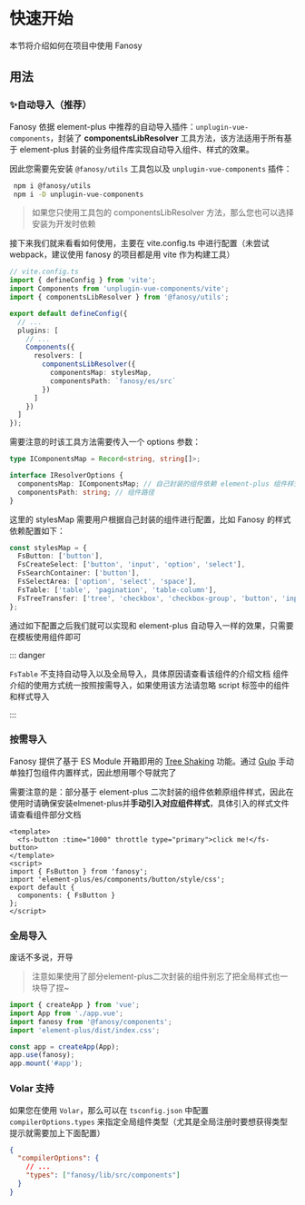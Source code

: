 # 快速开始

本节将介绍如何在项目中使用 Fanosy

## 用法

### ✨自动导入（推荐）

Fanosy 依据 element-plus 中推荐的自动导入插件：`unplugin-vue-components`，封装了 **componentsLibResolver** 工具方法，该方法适用于所有基于 element-plus 封装的业务组件库实现自动导入组件、样式的效果。

因此您需要先安装 `@fanosy/utils` 工具包以及 `unplugin-vue-components` 插件：

```bash
 npm i @fanosy/utils
 npm i -D unplugin-vue-components
```

> 如果您只使用工具包的 componentsLibResolver 方法，那么您也可以选择安装为开发时依赖

接下来我们就来看看如何使用，主要在 vite.config.ts 中进行配置（未尝试webpack，建议使用 fanosy 的项目都是用 vite 作为构建工具）

```typescript
// vite.config.ts
import { defineConfig } from 'vite';
import Components from 'unplugin-vue-components/vite';
import { componentsLibResolver } from '@fanosy/utils';

export default defineConfig({
  // ...
  plugins: [
    // ...
    Components({
      resolvers: [
        componentsLibResolver({
          componentsMap: stylesMap,
          componentsPath: `fanosy/es/src`
        })
      ]
    })
  ]
});
```

需要注意的时该工具方法需要传入一个 options 参数：

```typescript
type IComponentsMap = Record<string, string[]>;

interface IResolverOptions {
  componentsMap: IComponentsMap; // 自己封装的组件依赖 element-plus 组件样式映射
  componentsPath: string; // 组件路径
}
```

这里的 stylesMap 需要用户根据自己封装的组件进行配置，比如 Fanosy 的样式依赖配置如下：

```typescript
const stylesMap = {
  FsButton: ['button'],
  FsCreateSelect: ['button', 'input', 'option', 'select'],
  FsSearchContainer: ['button'],
  FsSelectArea: ['option', 'select', 'space'],
  FsTable: ['table', 'pagination', 'table-column'],
  FsTreeTransfer: ['tree', 'checkbox', 'checkbox-group', 'button', 'input']
};
```

通过如下配置之后我们就可以实现和 element-plus 自动导入一样的效果，只需要在模板使用组件即可

::: danger

`FsTable` 不支持自动导入以及全局导入，具体原因请查看该组件的介绍文档
组件介绍的使用方式统一按照按需导入，如果使用该方法请忽略 script 标签中的组件和样式导入

:::

### 按需导入

Fanosy 提供了基于 ES Module 开箱即用的 [Tree Shaking](https://webpack.js.org/guides/tree-shaking/) 功能。通过 [Gulp](https://gulpjs.com/) 手动单独打包组件内置样式，因此想用哪个导就完了

需要注意的是：部分基于 element-plus 二次封装的组件依赖原组件样式，因此在使用时请确保安装elmenet-plus并**手动引入对应组件样式**，具体引入的样式文件请查看组件部分文档

```vue
<template>
  <fs-button :time="1000" throttle type="primary">click me!</fs-button>
</template>
<script>
import { FsButton } from 'fanosy';
import 'element-plus/es/components/button/style/css';
export default {
  components: { FsButton }
};
</script>
```

### 全局导入

废话不多说，开导

> 注意如果使用了部分element-plus二次封装的组件别忘了把全局样式也一块导了捏~

```typescript
import { createApp } from 'vue';
import App from './app.vue';
import fanosy from '@fanosy/components';
import 'element-plus/dist/index.css';

const app = createApp(App);
app.use(fanosy);
app.mount('#app');
```

### Volar 支持

如果您在使用 `Volar`，那么可以在 `tsconfig.json` 中配置 `compilerOptions.types` 来指定全局组件类型（尤其是全局注册时要想获得类型提示就需要加上下面配置）

```json
{
  "compilerOptions": {
    // ...
    "types": ["fanosy/lib/src/components"]
  }
}
```
